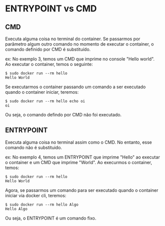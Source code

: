 # ENTRYPOINT vs CMD

## CMD
Executa alguma coisa no terminal do container. Se passarmos por parâmetro algum outro comando no momento de executar o container, o comando definido por CMD é substituído.

ex:
No exemplo 3, temos um CMD que imprime no console "Hello world". Ao executar o container, temos o seguinte:
```
$ sudo docker run --rm hello
Hello World
```
Se executarmos o container passando um comando a ser executado quando o container iniciar, teremos:
```
$ sudo docker run --rm hello echo oi
oi
```
Ou seja, o comando defindo por CMD não foi executado.

## ENTRYPOINT

Executa alguma coisa no terminal assim como o CMD. No entanto, esse comando não é substituido.

ex:
No exemplo 4, temos um ENTRYPOINT que imprime "Hello" ao executar o container e um CMD que imprime "World". Ao execurmos o container, temos:
```
$ sudo docker run --rm hello
Hello World
```
Agora, se passarmos um comando para ser executado quando o container iniciar via docker cli, teremos:
```
$ sudo docker run --rm hello Algo
Hello Algo
```
Ou seja, o ENTRYPOINT é um comando fixo.